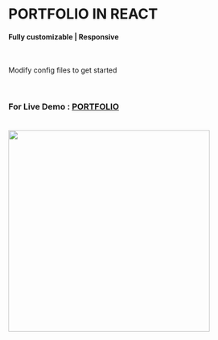 # PORTFOLIO IN REACT

<h4>Fully customizable | Responsive</h4><br>
<p>Modify config files to get started</p><br>

<h3>For Live Demo : <a href="https://basitmir.github.io">PORTFOLIO</a><br><br>
<p align="left">
 <img src="/screenshots/home.png" height="400">
</p>
